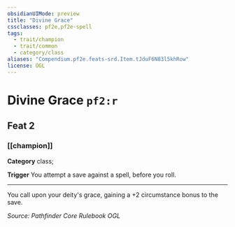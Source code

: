 ```yaml
---
obsidianUIMode: preview
title: "Divine Grace"
cssclasses: pf2e,pf2e-spell
tags:
  - trait/champion
  - trait/common
  - category/class
aliases: "Compendium.pf2e.feats-srd.Item.tJduF6N83l5khRow"
license: OGL
---
```

# Divine Grace `pf2:r`
## Feat 2
### [[champion]]

**Category** class; 




**Trigger** You attempt a save against a spell, before you roll.

* * *

You call upon your deity's grace, gaining a +2 circumstance bonus to the save.

*Source: Pathfinder Core Rulebook*
*OGL*